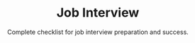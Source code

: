 ---
layout: list
title: "Job Interview"
permalink: "/job-interview-preparation-checklist/"
categories: [Work]

emoji: "💼"
subtitle: "Complete checklist for job interview preparation and success."
description: "Ace your next job interview with our comprehensive preparation checklist. From research and documents to appearance and follow-up, this guide ensures you're fully prepared to make a great impression and land your dream job."

items:
    - name: Research & Preparation
      items:
        - 'Company background research'
        - 'Industry trends and news'
        - 'Interviewer information'
        - 'Job description review'
        - 'Practice interview questions'
        - 'Salary research'
        - 'Success stories preparation'
    - name: Documents & Materials
      items:
        - 'Business cards'
        - 'Copies of resume'
        - 'Cover letter'
        - 'List of references'
        - 'Notebook and pen'
        - 'Portfolio (if applicable)'
        - 'Questions for interviewer'
        - 'Work samples'
    - name: Professional Attire
      items:
        - 'Appropriate accessories'
        - 'Clean and pressed clothes'
        - 'Comfortable shoes'
        - 'Grooming items'
        - 'Professional bag/briefcase'
        - 'Spare outfit'
    - name: Technology & Communication
      items:
        - 'Charged phone'
        - 'Email access'
        - 'Headphones'
        - 'Laptop (if needed)'
        - 'Portfolio website'
        - 'Presentation materials'
        - 'Video call setup (if virtual)'
    - name: Logistics
      items:
        - 'Directions to location'
        - 'Interview confirmation'
        - 'Parking information'
        - 'Public transport details'
        - 'Time management plan'
        - 'Transportation plan'
    - name: Personal Care
      items:
        - 'Breath mints'
        - 'Deodorant'
        - 'Hair products'
        - 'Makeup (if applicable)'
        - 'Perfume/cologne'
        - 'Tissues'
    - name: Follow-up
      items:
        - 'Thank you email template'
        - 'Follow-up timeline'
        - 'Reference contact list'
        - 'Salary negotiation points'
    - name: Mental Preparation
      items:
        - 'Confidence building'
        - 'Interview mindset'
        - 'Positive affirmations'
        - 'Relaxation techniques'
        - 'Stress management'
--- 